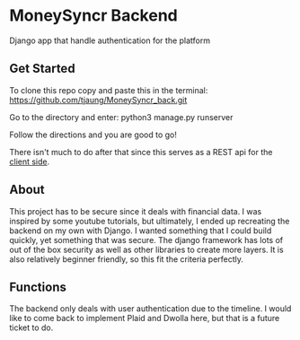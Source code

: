 # MoneySyncr Backend

Django app that handle authentication for the platform

## Get Started
To clone this repo copy and paste this in the terminal:
https://github.com/tjaung/MoneySyncr_back.git

Go to the directory and enter:
python3 manage.py runserver

Follow the directions and you are good to go!

There isn't much to do after that since this serves as a REST api for the [client side](https://github.com/tjaung/MoneySyncr_client).

## About

This project has to be secure since it deals with financial data. I was inspired by some youtube tutorials, but ultimately, I ended up recreating the backend on my own with Django. I wanted something that I could build quickly, yet something that was secure. The django framework has lots of out of the box security as well as other libraries to create more layers. It is also relatively beginner friendly, so this fit the criteria perfectly.

## Functions

The backend only deals with user authentication due to the timeline. I would like to come back to implement Plaid and Dwolla here, but that is a future ticket to do.
